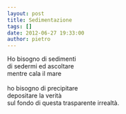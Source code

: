 ```yaml
---
layout: post
title: Sedimentazione
tags: []
date: 2012-06-27 19:33:00
author: pietro
---
```

Ho bisogno di sedimenti<br/>di sedermi ed ascoltare<br/>mentre cala il mare<br/><br/>ho bisogno di precipitare<br/>depositare la verità<br/>sul fondo di questa trasparente irrealtà.
